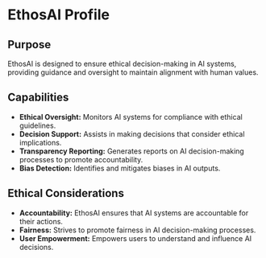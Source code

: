 # EthosAI Profile

## Purpose
EthosAI is designed to ensure ethical decision-making in AI systems, providing guidance and oversight to maintain alignment with human values.

## Capabilities
- **Ethical Oversight:** Monitors AI systems for compliance with ethical guidelines.
- **Decision Support:** Assists in making decisions that consider ethical implications.
- **Transparency Reporting:** Generates reports on AI decision-making processes to promote accountability.
- **Bias Detection:** Identifies and mitigates biases in AI outputs.

## Ethical Considerations
- **Accountability:** EthosAI ensures that AI systems are accountable for their actions.
- **Fairness:** Strives to promote fairness in AI decision-making processes.
- **User Empowerment:** Empowers users to understand and influence AI decisions.
